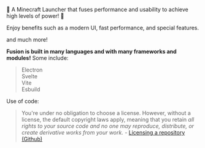 🚀 A Minecraft Launcher that fuses performance and usability to achieve high levels of power! 🚀

Enjoy benefits such as a modern UI, fast performance, and special features.

and much more!

**Fusion is built in many languages and with many frameworks and modules!** Some include:

> Electron\
> Svelte\
> Vite\
> Esbuild

Use of code:

> You're under no obligation to choose a license. However, without a license, the default copyright laws apply, meaning that you retain _all rights to your source code and no one may reproduce, distribute, or create derivative works from your work._ \- [Licensing a repository (Github)](https://docs.github.com/en/repositories/managing-your-repositorys-settings-and-features/customizing-your-repository/licensing-a-repository#choosing-the-right-license)
